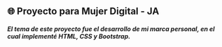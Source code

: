 ## 🌐 Proyecto para Mujer Digital - JA 
##### El tema de este proyecto fue el desarrollo de mi marca personal, en el cual implementé HTML, CSS y Bootstrap.
